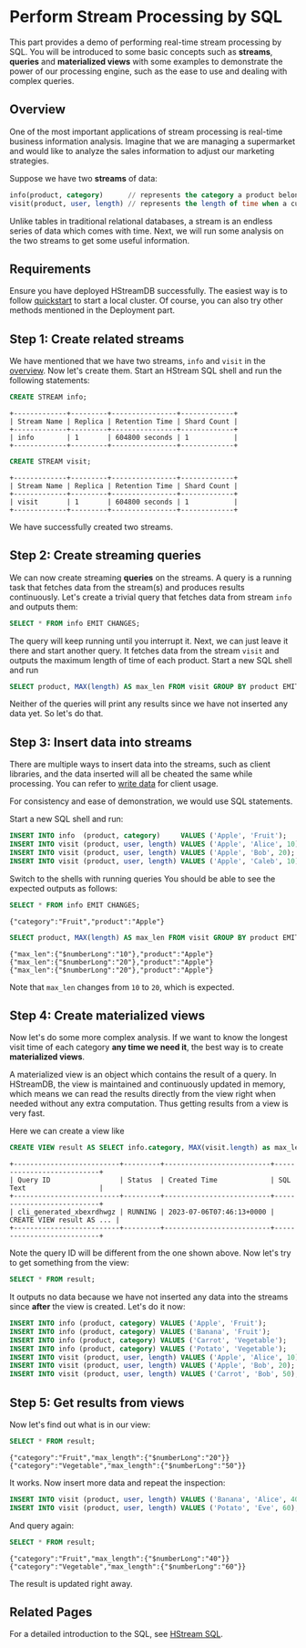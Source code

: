 # Perform Stream Processing by SQL

This part provides a demo of performing real-time stream processing by SQL. You
will be introduced to some basic concepts such as **streams**, **queries** and
**materialized views** with some examples to demonstrate the power of our
processing engine, such as the ease to use and dealing with complex queries.

## Overview

One of the most important applications of stream processing is real-time
business information analysis. Imagine that we are managing a supermarket and
would like to analyze the sales information to adjust our marketing strategies.

Suppose we have two **streams** of data:

```sql
info(product, category)      // represents the category a product belongs to
visit(product, user, length) // represents the length of time when a customer looks at a product
```

Unlike tables in traditional relational databases, a stream is an endless series
of data which comes with time. Next, we will run some analysis on the two
streams to get some useful information.

## Requirements

Ensure you have deployed HStreamDB successfully. The easiest way is to follow
[quickstart](../start/quickstart-with-docker.md) to start a local cluster. Of
course, you can also try other methods mentioned in the Deployment part.

## Step 1: Create related streams

We have mentioned that we have two streams, `info` and `visit` in the
[overview](#overview). Now let's create them. Start an HStream SQL shell and run
the following statements:

```sql
CREATE STREAM info;
```

```
+-------------+---------+----------------+-------------+
| Stream Name | Replica | Retention Time | Shard Count |
+-------------+---------+----------------+-------------+
| info        | 1       | 604800 seconds | 1           |
+-------------+---------+----------------+-------------+
```

```sql
CREATE STREAM visit;
```

```
+-------------+---------+----------------+-------------+
| Stream Name | Replica | Retention Time | Shard Count |
+-------------+---------+----------------+-------------+
| visit       | 1       | 604800 seconds | 1           |
+-------------+---------+----------------+-------------+
```

We have successfully created two streams.

## Step 2: Create streaming queries

We can now create streaming **queries** on the streams. A query is a running
task that fetches data from the stream(s) and produces results continuously.
Let's create a trivial query that fetches data from stream `info` and outputs
them:

```sql
SELECT * FROM info EMIT CHANGES;
```

The query will keep running until you interrupt it. Next, we can just leave it
there and start another query. It fetches data from the stream `visit` and
outputs the maximum length of time of each product. Start a new SQL shell and
run

```sql
SELECT product, MAX(length) AS max_len FROM visit GROUP BY product EMIT CHANGES;
```

Neither of the queries will print any results since we have not inserted any
data yet. So let's do that.

## Step 3: Insert data into streams

There are multiple ways to insert data into the streams, such as client
libraries, and the data inserted will all be cheated the same
while processing. You can refer to [write data](../write/write.md) for client usage.

For consistency and ease of demonstration, we would use SQL statements.

Start a new SQL shell and run:

```sql
INSERT INTO info  (product, category)     VALUES ('Apple', 'Fruit');
INSERT INTO visit (product, user, length) VALUES ('Apple', 'Alice', 10);
INSERT INTO visit (product, user, length) VALUES ('Apple', 'Bob', 20);
INSERT INTO visit (product, user, length) VALUES ('Apple', 'Caleb', 10);
```

Switch to the shells with running queries You should be able to see the expected
outputs as follows:

```sql
SELECT * FROM info EMIT CHANGES;
```
```
{"category":"Fruit","product":"Apple"}
```

```sql
SELECT product, MAX(length) AS max_len FROM visit GROUP BY product EMIT CHANGES;
```
```
{"max_len":{"$numberLong":"10"},"product":"Apple"}
{"max_len":{"$numberLong":"20"},"product":"Apple"}
{"max_len":{"$numberLong":"20"},"product":"Apple"}
```

Note that `max_len` changes from `10` to `20`, which is expected.

## Step 4: Create materialized views

Now let's do some more complex analysis. If we want to know the longest visit
time of each category **any time we need it**, the best way is to create
**materialized views**.

A materialized view is an object which contains the result of a query. In
HStreamDB, the view is maintained and continuously updated in memory, which
means we can read the results directly from the view right when needed without
any extra computation. Thus getting results from a view is very fast.

Here we can create a view like

```sql
CREATE VIEW result AS SELECT info.category, MAX(visit.length) as max_length FROM info JOIN visit ON info.product = visit.product WITHIN (INTERVAL 1 HOUR) GROUP BY info.category;
```
```
+--------------------------+---------+--------------------------+---------------------------+
| Query ID                 | Status  | Created Time             | SQL Text                  |
+--------------------------+---------+--------------------------+---------------------------+
| cli_generated_xbexrdhwgz | RUNNING | 2023-07-06T07:46:13+0000 | CREATE VIEW result AS ... |
+--------------------------+---------+--------------------------+---------------------------+
```

Note the query ID will be different from the one shown above. Now let's try to
get something from the view:

```sql
SELECT * FROM result;
```

It outputs no data because we have not inserted any data into the streams since
**after** the view is created. Let's do it now:

```sql
INSERT INTO info (product, category) VALUES ('Apple', 'Fruit');
INSERT INTO info (product, category) VALUES ('Banana', 'Fruit');
INSERT INTO info (product, category) VALUES ('Carrot', 'Vegetable');
INSERT INTO info (product, category) VALUES ('Potato', 'Vegetable');
INSERT INTO visit (product, user, length) VALUES ('Apple', 'Alice', 10);
INSERT INTO visit (product, user, length) VALUES ('Apple', 'Bob', 20);
INSERT INTO visit (product, user, length) VALUES ('Carrot', 'Bob', 50);
```

## Step 5: Get results from views

Now let's find out what is in our view:

```sql
SELECT * FROM result;
```
```
{"category":"Fruit","max_length":{"$numberLong":"20"}}
{"category":"Vegetable","max_length":{"$numberLong":"50"}}
```

It works. Now insert more data and repeat the inspection:

```sql
INSERT INTO visit (product, user, length) VALUES ('Banana', 'Alice', 40);
INSERT INTO visit (product, user, length) VALUES ('Potato', 'Eve', 60);
```

And query again:

```sql
SELECT * FROM result;
```
```
{"category":"Fruit","max_length":{"$numberLong":"40"}}
{"category":"Vegetable","max_length":{"$numberLong":"60"}}
```

The result is updated right away.

## Related Pages

For a detailed introduction to the SQL, see
[HStream SQL](../reference/sql/sql-overview.md).
